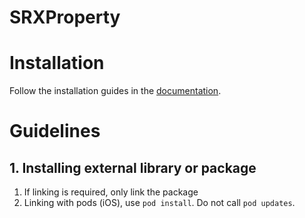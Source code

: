 # SRXProperty

# Installation
Follow the installation guides in the [documentation](Installation.md).

# Guidelines
## 1. Installing external library or package
1. If linking is required, only link the package
2. Linking with pods (iOS), use `pod install`. Do not call `pod updates`.
